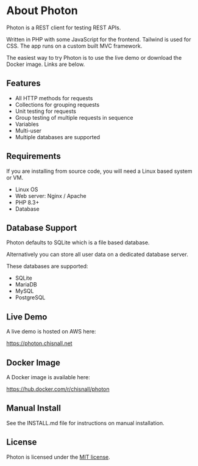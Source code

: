 # About Photon

Photon is a REST client for testing REST APIs.

Written in PHP with some JavaScript for the frontend. Tailwind is used for CSS. The app runs on a custom built MVC framework.

The easiest way to try Photon is to use the live demo or download the Docker image. Links are below.


## Features

* All HTTP methods for requests
* Collections for grouping requests
* Unit testing for requests
* Group testing of multiple requests in sequence
* Variables
* Multi-user
* Multiple databases are supported


## Requirements

If you are installing from source code, you will need a Linux based system or VM.

* Linux OS
* Web server: Nginx / Apache
* PHP 8.3+
* Database


## Database Support

Photon defaults to SQLite which is a file based database.

Alternatively you can store all user data on a dedicated database server.

These databases are supported:

* SQLite
* MariaDB
* MySQL
* PostgreSQL


## Live Demo

A live demo is hosted on AWS here:

<https://photon.chisnall.net>


## Docker Image

A Docker image is available here:

<https://hub.docker.com/r/chisnall/photon>


## Manual Install

See the INSTALL.md file for instructions on manual installation.


## License

Photon is licensed under the [MIT license](https://opensource.org/license/MIT).

